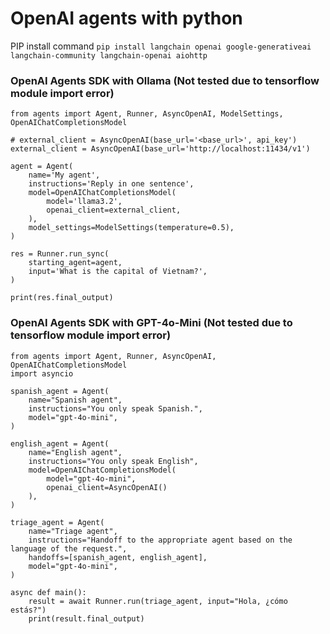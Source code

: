# OpenAI agents with python

PIP install command ```pip install langchain openai google-generativeai langchain-community langchain-openai aiohttp```


### OpenAI Agents SDK with Ollama (Not tested due to tensorflow module import error)
```
from agents import Agent, Runner, AsyncOpenAI, ModelSettings, OpenAIChatCompletionsModel

# external_client = AsyncOpenAI(base_url='<base_url>', api_key')
external_client = AsyncOpenAI(base_url='http://localhost:11434/v1')

agent = Agent(
    name='My agent',
    instructions='Reply in one sentence',
    model=OpenAIChatCompletionsModel(
        model='llama3.2',
        openai_client=external_client,
    ),
    model_settings=ModelSettings(temperature=0.5),
)

res = Runner.run_sync(
    starting_agent=agent,
    input='What is the capital of Vietnam?',
)

print(res.final_output)
```

### OpenAI Agents SDK with GPT-4o-Mini (Not tested due to tensorflow module import error)
```
from agents import Agent, Runner, AsyncOpenAI, OpenAIChatCompletionsModel
import asyncio

spanish_agent = Agent(
    name="Spanish agent",
    instructions="You only speak Spanish.",
    model="gpt-4o-mini", 
)

english_agent = Agent(
    name="English agent",
    instructions="You only speak English",
    model=OpenAIChatCompletionsModel( 
        model="gpt-4o-mini",
        openai_client=AsyncOpenAI()
    ),
)

triage_agent = Agent(
    name="Triage agent",
    instructions="Handoff to the appropriate agent based on the language of the request.",
    handoffs=[spanish_agent, english_agent],
    model="gpt-4o-mini",
)

async def main():
    result = await Runner.run(triage_agent, input="Hola, ¿cómo estás?")
    print(result.final_output)
```
